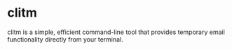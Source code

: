 # clitm
clitm is a simple, efficient command-line tool that provides temporary email functionality directly from your terminal.
